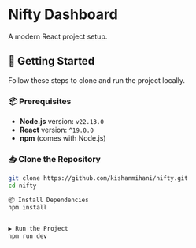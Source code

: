 # Nifty Dashboard

A modern React project setup.

## 🚀 Getting Started

Follow these steps to clone and run the project locally.

### 📦 Prerequisites

- **Node.js** version: `v22.13.0`
- **React** version: `^19.0.0`
- **npm** (comes with Node.js)

### 📥 Clone the Repository

```bash
git clone https://github.com/kishanmihani/nifty.git
cd nifty

📦 Install Dependencies
npm install


▶️ Run the Project
npm run dev
